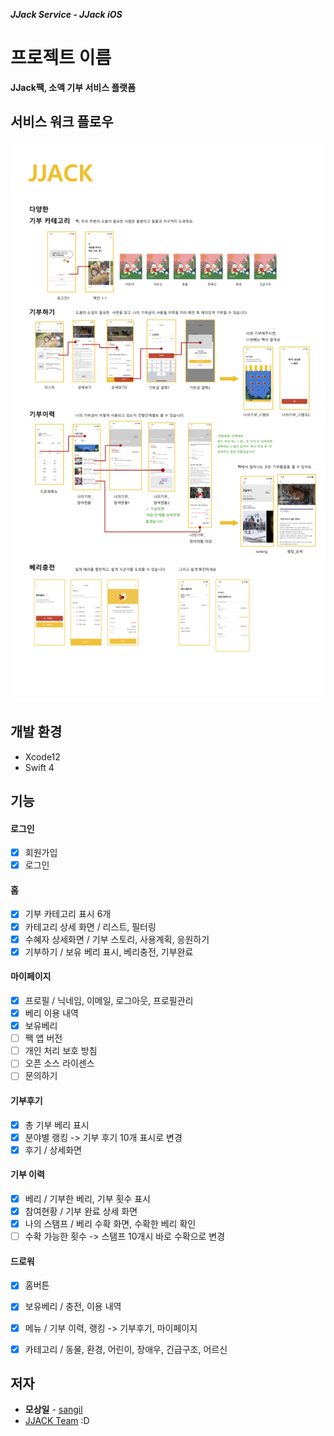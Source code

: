 ***JJack Service - JJack iOS***

프로젝트 이름
==========
**JJack짹, 소액 기부 서비스 플랫폼**



## 서비스 워크 플로우 
![JJack_ServiceWorkFlow](JJack_ServiceWorkFlow.png)



## 개발 환경

- Xcode12
- Swift 4



## 기능

#### 로그인
- [x] 회원가입
- [x] 로그인

#### 홈
- [x] 기부 카테고리 표시 6개
- [x] 카테고리 상세 화면 / 리스트, 필터링
- [x] 수혜자 상세화면 / 기부 스토리, 사용계획, 응원하기
- [x] 기부하기 / 보유 베리 표시, 베리충전, 기부완료

#### 마이페이지
- [x] 프로필 / 닉네임, 이메일, 로그아웃, 프로필관리
- [x] 베리 이용 내역
- [x] 보유베리
- [ ] 짹 앱 버전
- [ ] 개인 처리 보호 방침
- [ ] 오픈 소스 라이센스
- [ ] 문의하기

#### 기부후기
- [x] 총 기부 베리 표시
- [x] 분야별 랭킹 -> 기부 후기 10개 표시로 변경 
- [x] 후기 / 상세화면

#### 기부 이력
- [x] 베리 / 기부한 베리, 기부 횟수 표시
- [x] 참여현황 / 기부 완료 상세 화면
- [x] 나의 스탬프 / 베리 수확 화면, 수확한 베리 확인
- [ ] 수확 가능한 횟수 -> 스탬프 10개시 바로 수확으로 변경

#### 드로워
- [x] 홈버튼
- [x] 보유베리 / 충전, 이용 내역
- [x] 메뉴 / 기부 이력, 랭킹 -> 기부후기, 마이페이지
- [x] 카테고리 / 동물, 환경, 어린이, 장애우, 긴급구조, 어르신



## 저자

- **모상일** - [sangil](https://github.com/MoSangIl)
- [JJACK Team](https://github.com/JJACK-JJACK) :D


